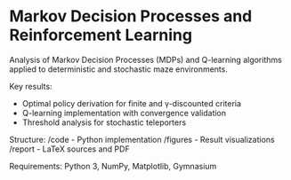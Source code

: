 # Markov Decision Processes and Reinforcement Learning

Analysis of Markov Decision Processes (MDPs) and Q-learning algorithms applied to deterministic and stochastic maze environments.

Key results:
- Optimal policy derivation for finite and γ-discounted criteria
- Q-learning implementation with convergence validation
- Threshold analysis for stochastic teleporters

Structure:
/code - Python implementation
/figures - Result visualizations
/report - LaTeX sources and PDF

Requirements:
Python 3, NumPy, Matplotlib, Gymnasium
